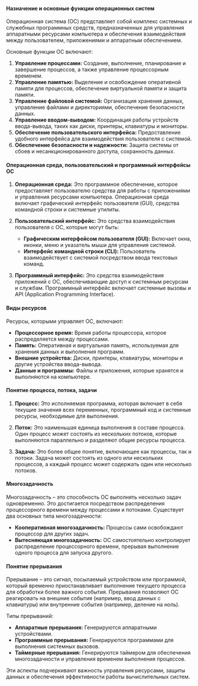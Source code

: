 #### Назначение и основные функции операционных систем

Операционная система (ОС) представляет собой комплекс системных и служебных программных средств, предназначенных для управления аппаратными ресурсами компьютера и обеспечения взаимодействия между пользователем, приложениями и аппаратным обеспечением.

Основные функции ОС включают:
1. **Управление процессами:** Создание, выполнение, планирование и завершение процессов, а также управление процессорным временем.
2. **Управление памятью:** Выделение и освобождение оперативной памяти для процессов, обеспечение виртуальной памяти и защита памяти.
3. **Управление файловой системой:** Организация хранения данных, управление файлами и директориями, обеспечение безопасности данных.
4. **Управление вводом-выводом:** Координация работы устройств ввода-вывода, таких как диски, принтеры, клавиатуры и мониторы.
5. **Обеспечение пользовательского интерфейса:** Предоставление удобного интерфейса для взаимодействия пользователя с системой.
6. **Обеспечение безопасности и надежности:** Защита системы от сбоев и несанкционированного доступа, сохранность данных.

#### Операционная среда, пользовательский и программный интерфейсы ОС

1. **Операционная среда:** Это программное обеспечение, которое предоставляет пользователю средства для работы с приложениями и управления ресурсами компьютера. Операционная среда включает графический интерфейс пользователя (GUI), средства командной строки и системные утилиты.

2. **Пользовательский интерфейс:** Это средства взаимодействия пользователя с ОС, которые могут быть:
   - **Графическим интерфейсом пользователя (GUI):** Включает окна, иконки, меню и указатель мыши для управления системой.
   - **Интерфейс командной строки (CLI):** Пользователь взаимодействует с системой посредством ввода текстовых команд.

3. **Программный интерфейс:** Это средства взаимодействия приложений с ОС, обеспечивающие доступ к системным ресурсам и службам. Программный интерфейс включает системные вызовы и API (Application Programming Interface).

#### Виды ресурсов

Ресурсы, которыми управляет ОС, включают:
- **Процессорное время:** Время работы процессора, которое распределяется между процессами.
- **Память:** Оперативная и виртуальная память, используемая для хранения данных и выполнения программ.
- **Внешние устройства:** Диски, принтеры, клавиатуры, мониторы и другие устройства ввода-вывода.
- **Данные и программы:** Файлы и приложения, которые хранятся и выполняются на компьютере.

#### Понятие процесса, потока, задачи

1. **Процесс:** Это исполняемая программа, которая включает в себя текущие значения всех переменных, программный код и системные ресурсы, необходимые для выполнения.
   
2. **Поток:** Это наименьшая единица выполнения в составе процесса. Один процесс может состоять из нескольких потоков, которые выполняются параллельно и разделяют общие ресурсы процесса.
   
3. **Задача:** Это более общее понятие, включающее как процессы, так и потоки. Задача может состоять из одного или нескольких процессов, а каждый процесс может содержать один или несколько потоков.

#### Многозадачность

Многозадачность – это способность ОС выполнять несколько задач одновременно. Это достигается посредством распределения процессорного времени между процессами и потоками. Существует два основных типа многозадачности:
- **Кооперативная многозадачность:** Процессы сами освобождают процессор для других задач.
- **Вытесняющая многозадачность:** ОС самостоятельно контролирует распределение процессорного времени, прерывая выполнение одного процесса для запуска другого.

#### Понятие прерывания

Прерывание – это сигнал, посылаемый устройством или программой, который временно приостанавливает выполнение текущего процесса для обработки более важного события. Прерывания позволяют ОС реагировать на внешние события (например, ввод данных с клавиатуры) или внутренние события (например, деление на ноль).

Типы прерываний:
- **Аппаратные прерывания:** Генерируются аппаратными устройствами.
- **Программные прерывания:** Генерируются программами для выполнения системных вызовов.
- **Таймерные прерывания:** Генерируются таймером для обеспечения многозадачности и управления временем выполнения процессов.

Эти аспекты подчеркивают важность управления ресурсами, защиты данных и обеспечения эффективности работы вычислительных систем.